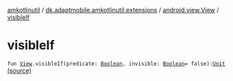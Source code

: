 [amkotlinutil](../../index.md) / [dk.adaptmobile.amkotlinutil.extensions](../index.md) / [android.view.View](index.md) / [visibleIf](./visible-if.md)

# visibleIf

`fun `[`View`](https://developer.android.com/reference/android/view/View.html)`.visibleIf(predicate: `[`Boolean`](https://kotlinlang.org/api/latest/jvm/stdlib/kotlin/-boolean/index.html)`, invisible: `[`Boolean`](https://kotlinlang.org/api/latest/jvm/stdlib/kotlin/-boolean/index.html)` = false): `[`Unit`](https://kotlinlang.org/api/latest/jvm/stdlib/kotlin/-unit/index.html) [(source)](https://github.com/adaptmobile-organization/amkotlinutil/tree/master/amkotlinutil/amkotlinutil/src/main/java/dk/adaptmobile/amkotlinutil/extensions/ViewExtensions.kt#L50)